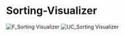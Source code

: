 # Sorting-Visualizer
![F_Sorting Visualizer](https://user-images.githubusercontent.com/86056375/225695163-c3ed7d4d-494a-44db-93e7-1f766996ff16.jpg)
![UC_Sorting Visualizer](https://user-images.githubusercontent.com/86056375/225695191-e8c0e81a-dfdd-43b5-aac3-dbdcaccd70da.jpg)
